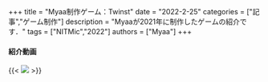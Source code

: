 +++
title = "Myaa制作ゲーム：Twinst"
date = "2022-2-25"
categories = ["記事","ゲーム制作"]
description = "Myaaが2021年に制作したゲームの紹介です．"
tags = ["NITMic","2022"]
authors = ["Myaa"]
+++


#### 紹介動画

{{< [![](https://img.youtube.com/vi/kC3XkQBV3-I/0.jpg)](https://www.youtube.com/watch?v=kC3XkQBV3-I) >}}




